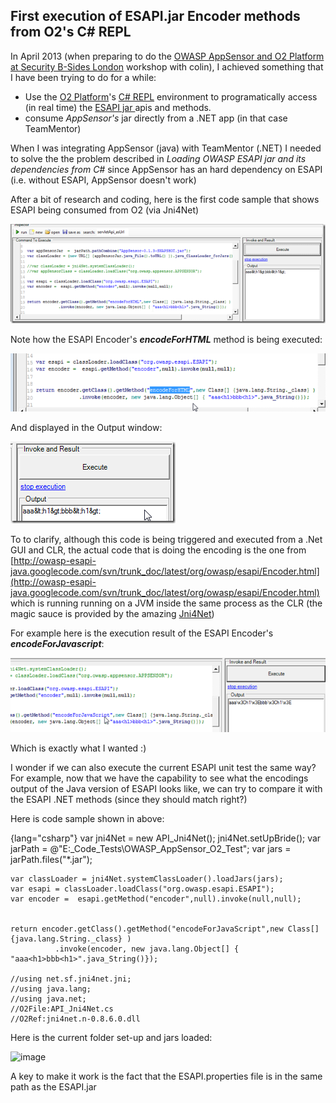 ##  First execution of ESAPI.jar Encoder methods from O2's C# REPL

In April 2013 (when preparing to do the [OWASP AppSensor and O2 Platform at Security B-Sides London](http://blog.diniscruz.com/2013/04/owasp-appsensor-and-o2-platform-at.html) workshop with colin), I achieved something that I have been trying to do for a while:

* Use the [O2 Platform](http://blog.diniscruz.com/p/owasp-o2-platform.html)'s [C# REPL](http://blog.diniscruz.com/p/c-repl-script-environment.html) environment to programatically access (in real time) the [ESAPI jar ](https://www.owasp.org/index.php/Category:OWASP_Enterprise_Security_API)apis and methods.
* consume *AppSensor's* jar directly from a .NET app (in that case TeamMentor)

When I was integrating AppSensor (java) with TeamMentor (.NET) I needed to solve the the problem described in *Loading OWASP ESAPI jar and its dependencies from C#* since AppSensor has an hard dependency on ESAPI (i.e. without ESAPI, AppSensor doesn't work)

After a bit of research and coding, here is the first code sample that shows ESAPI being consumed from O2 (via Jni4Net)

![image](images/image[1].png)

Note how the ESAPI Encoder's **_encodeForHTML_** method is being executed:

![image](images/image[8].png)

And displayed in the Output window:

![image](images/image[3].png)

To to clarify, although this code is being triggered and executed from a .Net GUI and CLR, the actual code that is doing the encoding is the one from [http://owasp-esapi-java.googlecode.com/svn/trunk_doc/latest/org/owasp/esapi/Encoder.html](http://owasp-esapi-java.googlecode.com/svn/trunk_doc/latest/org/owasp/esapi/Encoder.html) which is running running on a JVM inside the same process as the CLR (the magic sauce is provided by the amazing [Jni4Net](http://blog.diniscruz.com/search/label/Jni4Net))

For example here is the execution result of the ESAPI Encoder's **_encodeForJavascript_**:

![image](images/image[14].png)

Which is exactly what I wanted :)

I wonder if we can also execute the current ESAPI unit test the same way? For example, now that we have the capability to see what the encodings output of the Java version of ESAPI looks like, we can try to compare it with the ESAPI .NET methods (since they should match right?)

Here is code sample shown in above:

{lang="csharp"}
    var jni4Net = new API_Jni4Net();
    jni4Net.setUpBride();
    var jarPath = @"E:\_Code_Tests\OWASP_AppSensor\_O2_Test";
    var jars = jarPath.files("*.jar");


    var classLoader = jni4Net.systemClassLoader().loadJars(jars);
    var esapi = classLoader.loadClass("org.owasp.esapi.ESAPI");
    var encoder =  esapi.getMethod("encoder",null).invoke(null,null);


    return encoder.getClass().getMethod("encodeForJavaScript",new Class[] {java.lang.String._class} )
        	  .invoke(encoder, new java.lang.Object[] { "aaa<h1>bbb<h1>".java_String()});

    //using net.sf.jni4net.jni;
    //using java.lang;
    //using java.net;
    //O2File:API_Jni4Net.cs
    //O2Ref:jni4net.n-0.8.6.0.dll

Here is the current folder set-up and jars loaded:

![image](march-image_thumb-5)

A key to make it work is the fact that the ESAPI.properties file is in the same path as the ESAPI.jar
